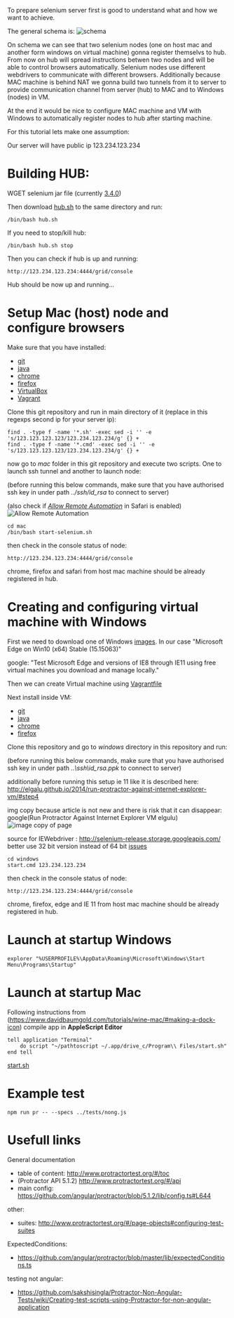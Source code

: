 To prepare selenium server first is good to understand what and how we want to achieve.

The general schema is:
![schema](https://raw.githubusercontent.com/stopsopa/research-protractor/master/doc/schema.png)


On schema we can see that two selenium nodes (one on host mac and another form windows on virtual machine) gonna register themselvs to hub. From now on hub will spread instructions betwen two nodes and will be able to control browsers automatically. 
Selenium nodes use different webdrivers to communicate with different browsers.
Additionally because MAC machine is behind NAT we gonna build two tunnels from it to server to provide communication channel from server (hub) to MAC and to Windows (nodes) in VM.

At the end it would be nice to configure MAC machine and VM with Windows to automatically register nodes to hub after starting machine.

For this tutorial lets make one assumption:

Our server will have public ip 123.234.123.234

# Building HUB:

WGET selenium jar file (currently [3.4.0](http://www.seleniumhq.org/download/))

Then download [hub.sh](https://github.com/stopsopa/research-protractor/blob/master/server/hub.sh) to the same directory and run:

    /bin/bash hub.sh 
    
If you need to stop/kill hub:
    
    /bin/bash hub.sh stop
    
Then you can check if hub is up and running:

    http://123.234.123.234:4444/grid/console
    
Hub should be now up and running... 
   
# Setup Mac (host) node and configure browsers   
  
Make sure that you have installed:

- [git](https://git-scm.com/) 
- [java](https://java.com/en/download/manual.jsp) 
- [chrome](https://www.google.com/chrome/browser/desktop/index.html)
- [firefox](https://www.mozilla.org/en-GB/firefox/new/)
- [VirtualBox](https://www.virtualbox.org/wiki/Downloads)
- [Vagrant](https://www.vagrantup.com/downloads.html)
   
Clone this git repository and run in main directory of it (replace in this regexps second ip for your server ip):
  
   
    find . -type f -name '*.sh' -exec sed -i '' -e 's/123.123.123.123/123.234.123.234/g' {} +
    find . -type f -name '*.cmd' -exec sed -i '' -e 's/123.123.123.123/123.234.123.234/g' {} +
   
now go to *mac* folder in this git repository and execute two scripts. One to launch ssh tunnel and another to launch node:

(before running this below commands, make sure that you have authorised ssh key in under path *../ssh/id_rsa* to connect to server)

(also check if [*Allow Remote Automation*](https://webkit.org/blog/6900/webdriver-support-in-safari-10/) in Safari is enabled)
![Allow Remote Automation](https://raw.githubusercontent.com/stopsopa/research-protractor/master/doc/safari-dev.jpg)

    cd mac
    /bin/bash start-selenium.sh 

then check in the console status of node:

    http://123.234.123.234:4444/grid/console
    
chrome, firefox and safari from host mac machine should be already registered in hub.
    
# Creating and configuring virtual machine with Windows
    
First we need to download one of Windows [images](https://developer.microsoft.com/en-us/microsoft-edge/tools/vms/). In our case "Microsoft Edge on Win10 (x64) Stable (15.15063)"
    
google: "Test Microsoft Edge and versions of IE8 through IE11 using free virtual machines you download and manage locally."    
    
Then we can create Virtual machine using [Vagrantfile](https://github.com/stopsopa/research-protractor/blob/master/Vagrantfile)
    
Next install inside VM: 

- [git](https://git-scm.com/) 
- [java](https://java.com/en/download/manual.jsp) 
- [chrome](https://www.google.com/chrome/browser/desktop/index.html)
- [firefox](https://www.mozilla.org/en-GB/firefox/new/)

Clone this repository and go to *windows* directory in this repository and run:
    
(before running this below commands, make sure that you have authorised ssh key in under path *..\ssh\id_rsa.ppk* to connect to server)

additionally before running this setup ie 11 like it is described here:
http://elgalu.github.io/2014/run-protractor-against-internet-explorer-vm/#step4

img copy because article is not new and there is risk that it can disappear:
google(Run Protractor Against Internet Explorer VM elgulu)
![image copy of page](https://raw.githubusercontent.com/stopsopa/research-protractor/master/doc/ie11-setup.jpg)

source for IEWebdriver : http://selenium-release.storage.googleapis.com/
better use 32 bit version instead of 64 bit [issues](http://elgalu.github.io/2014/run-protractor-against-internet-explorer-vm/#step5)

    cd windows
    start.cmd 123.234.123.234
    
then check in the console status of node:

    http://123.234.123.234:4444/grid/console
    
chrome, firefox, edge and IE 11 from host mac machine should be already registered in hub.
    
# Launch at startup Windows
    
    explorer "%USERPROFILE%\AppData\Roaming\Microsoft\Windows\Start Menu\Programs\Startup"
    
# Launch at startup Mac
    
Following instructions from (https://www.davidbaumgold.com/tutorials/wine-mac/#making-a-dock-icon) compile app in **AppleScript Editor**

    tell application "Terminal"
        do script "~/pathtoscript ~/.app/drive_c/Program\\ Files/start.sh"
    end tell
    
[start.sh](https://github.com/stopsopa/research-protractor/blob/master/mac/startup.sh)
        
# Example test
        
    npm run pr -- --specs ../tests/nong.js
        
# Usefull links

General documentation

- table of content: http://www.protractortest.org/#/toc
- (Protractor API 5.1.2) http://www.protractortest.org/#/api 
- main config: https://github.com/angular/protractor/blob/5.1.2/lib/config.ts#L644

other:

- suites: http://www.protractortest.org/#/page-objects#configuring-test-suites

ExpectedConditions:

- https://github.com/angular/protractor/blob/master/lib/expectedConditions.ts
    
testing not angular:
    
- https://github.com/sakshisingla/Protractor-Non-Angular-Tests/wiki/Creating-test-scripts-using-Protractor-for-non-angular-application